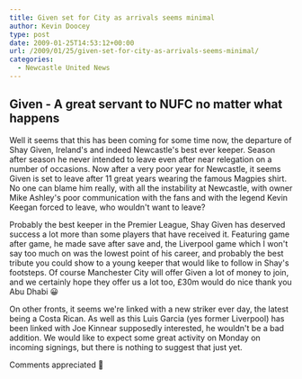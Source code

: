 ```yaml
---
title: Given set for City as arrivals seems minimal
author: Kevin Doocey
type: post
date: 2009-01-25T14:53:12+00:00
url: /2009/01/25/given-set-for-city-as-arrivals-seems-minimal/
categories:
  - Newcastle United News
---
```


## Given - A great servant to NUFC no matter what happens

Well it seems that this has been coming for some time now, the departure of Shay Given, Ireland's and indeed Newcastle's best ever keeper. Season after season he never intended to leave even after near relegation on a number of occasions. Now after a very poor year for Newcastle, it seems Given is set to leave after 11 great years wearing the famous Magpies shirt. No one can blame him really, with all the instability at Newcastle, with owner Mike Ashley's poor communication with the fans and with the legend Kevin Keegan forced to leave, who wouldn't want to leave?

Probably the best keeper in the Premier League, Shay Given has deserved success a lot more than some players that have received it. Featuring game after game, he made save after save and, the Liverpool game which I won't say too much on was the lowest point of his career, and probably the best tribute you could show to a young keeper that would like to follow in Shay's footsteps. Of course Manchester City will offer Given a lot of money to join, and we certainly hope they offer us a lot too, £30m would do nice thank you Abu Dhabi 😀

On other fronts, it seems we're linked with a new striker ever day, the latest being a Costa Rican. As well as this Luis Garcia (yes former Liverpool) has been linked with Joe Kinnear supposedly interested, he wouldn't be a bad addition. We would like to expect some great activity on Monday on incoming signings, but there is nothing to suggest that just yet.

Comments appreciated 🙂

<p style="text-align:center;">

